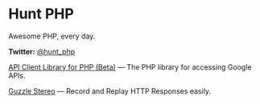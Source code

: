 # Hunt PHP
Awesome PHP, every day.

**Twitter:** [@hunt_php](https://twitter.com/hunt_php)

[API Client Library for PHP (Beta)](https://developers.google.com/api-client-library/php/)
— The PHP library for accessing Google APIs.

[Guzzle Stereo](https://github.com/ikwattro/guzzle-stereo)
— Record and Replay HTTP Responses easily.
